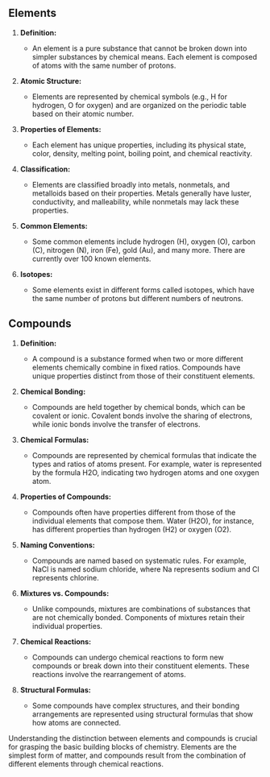 ## Elements

1. **Definition:**
   - An element is a pure substance that cannot be broken down into simpler substances by chemical means. Each element is composed of atoms with the same number of protons.

2. **Atomic Structure:**
   - Elements are represented by chemical symbols (e.g., H for hydrogen, O for oxygen) and are organized on the periodic table based on their atomic number.

3. **Properties of Elements:**
   - Each element has unique properties, including its physical state, color, density, melting point, boiling point, and chemical reactivity.

4. **Classification:**
   - Elements are classified broadly into metals, nonmetals, and metalloids based on their properties. Metals generally have luster, conductivity, and malleability, while nonmetals may lack these properties.

5. **Common Elements:**
   - Some common elements include hydrogen (H), oxygen (O), carbon (C), nitrogen (N), iron (Fe), gold (Au), and many more. There are currently over 100 known elements.

6. **Isotopes:**
   - Some elements exist in different forms called isotopes, which have the same number of protons but different numbers of neutrons.

## Compounds

1. **Definition:**
   - A compound is a substance formed when two or more different elements chemically combine in fixed ratios. Compounds have unique properties distinct from those of their constituent elements.

2. **Chemical Bonding:**
   - Compounds are held together by chemical bonds, which can be covalent or ionic. Covalent bonds involve the sharing of electrons, while ionic bonds involve the transfer of electrons.

3. **Chemical Formulas:**
   - Compounds are represented by chemical formulas that indicate the types and ratios of atoms present. For example, water is represented by the formula H2O, indicating two hydrogen atoms and one oxygen atom.

4. **Properties of Compounds:**
   - Compounds often have properties different from those of the individual elements that compose them. Water (H2O), for instance, has different properties than hydrogen (H2) or oxygen (O2).

5. **Naming Conventions:**
   - Compounds are named based on systematic rules. For example, NaCl is named sodium chloride, where Na represents sodium and Cl represents chlorine.

6. **Mixtures vs. Compounds:**
   - Unlike compounds, mixtures are combinations of substances that are not chemically bonded. Components of mixtures retain their individual properties.

7. **Chemical Reactions:**
   - Compounds can undergo chemical reactions to form new compounds or break down into their constituent elements. These reactions involve the rearrangement of atoms.

8. **Structural Formulas:**
   - Some compounds have complex structures, and their bonding arrangements are represented using structural formulas that show how atoms are connected.

Understanding the distinction between elements and compounds is crucial for grasping the basic building blocks of chemistry. Elements are the simplest form of matter, and compounds result from the combination of different elements through chemical reactions.
